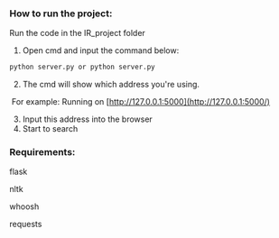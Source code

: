 ### How to run the project:

Run the code in the IR_project folder 

1. Open cmd and input the command below: 

```bash
python server.py or python server.py 
```

2. The cmd will show which address you're using. 

​	For example: Running on [http://127.0.0.1:5000](http://127.0.0.1:5000/) 

3. Input this address into the browser 
4. Start to search

### Requirements:

flask

nltk

whoosh

requests


